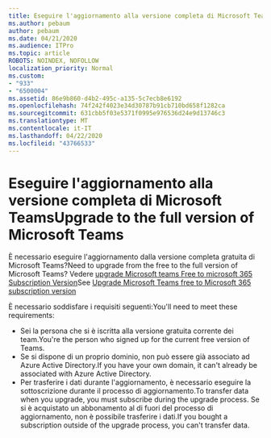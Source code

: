 ```yaml
---
title: Eseguire l'aggiornamento alla versione completa di Microsoft Teams
ms.author: pebaum
author: pebaum
ms.date: 04/21/2020
ms.audience: ITPro
ms.topic: article
ROBOTS: NOINDEX, NOFOLLOW
localization_priority: Normal
ms.custom:
- "933"
- "6500004"
ms.assetid: 86e9b860-d4b2-495c-a135-5c7ecb8e6192
ms.openlocfilehash: 74f242f4023e34d30787b91cb710bd658f1282ca
ms.sourcegitcommit: 631cbb5f03e5371f0995e976536d24e9d13746c3
ms.translationtype: MT
ms.contentlocale: it-IT
ms.lasthandoff: 04/22/2020
ms.locfileid: "43766533"
---
```

# <a name="upgrade-to-the-full-version-of-microsoft-teams"></a><span data-ttu-id="61201-102">Eseguire l'aggiornamento alla versione completa di Microsoft Teams</span><span class="sxs-lookup"><span data-stu-id="61201-102">Upgrade to the full version of Microsoft Teams</span></span>

<span data-ttu-id="61201-103">È necessario eseguire l'aggiornamento dalla versione completa gratuita di Microsoft Teams?</span><span class="sxs-lookup"><span data-stu-id="61201-103">Need to upgrade from the free to the full version of Microsoft Teams?</span></span> <span data-ttu-id="61201-104">Vedere [upgrade Microsoft teams Free to microsoft 365 Subscription Version](https://docs.microsoft.com/microsoftteams/upgrade-freemium)</span><span class="sxs-lookup"><span data-stu-id="61201-104">See [Upgrade Microsoft Teams free to Microsoft 365 subscription version](https://docs.microsoft.com/microsoftteams/upgrade-freemium)</span></span>

<span data-ttu-id="61201-105">È necessario soddisfare i requisiti seguenti:</span><span class="sxs-lookup"><span data-stu-id="61201-105">You'll need to meet these requirements:</span></span>

- <span data-ttu-id="61201-106">Sei la persona che si è iscritta alla versione gratuita corrente dei team.</span><span class="sxs-lookup"><span data-stu-id="61201-106">You're the person who signed up for the current free version of Teams.</span></span>
- <span data-ttu-id="61201-107">Se si dispone di un proprio dominio, non può essere già associato ad Azure Active Directory.</span><span class="sxs-lookup"><span data-stu-id="61201-107">If you have your own domain, it can't already be associated with Azure Active Directory.</span></span>
- <span data-ttu-id="61201-108">Per trasferire i dati durante l'aggiornamento, è necessario eseguire la sottoscrizione durante il processo di aggiornamento.</span><span class="sxs-lookup"><span data-stu-id="61201-108">To transfer data when you upgrade, you must subscribe during the upgrade process.</span></span> <span data-ttu-id="61201-109">Se si è acquistato un abbonamento al di fuori del processo di aggiornamento, non è possibile trasferire i dati.</span><span class="sxs-lookup"><span data-stu-id="61201-109">If you bought a subscription outside of the upgrade process, you can't transfer data.</span></span>
